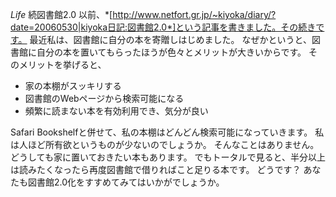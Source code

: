 *Life* 続図書館2.0
以前、*[http://www.netfort.gr.jp/~kiyoka/diary/?date=20060530|kiyoka日記:図書館2.0*]という記事を書きました。その続きです。
最近私は、図書館に自分の本を寄贈しはじめました。
なぜかというと、図書館に自分の本を置いてもらったほうが色々とメリットが大きいからです。
そのメリットを挙げると、

- 家の本棚がスッキリする
- 図書館のWebページから検索可能になる
- 頻繁に読まない本を有効利用でき、気分が良い

Safari Bookshelfと併せて、私の本棚はどんどん検索可能になっていきます。
私は人ほど所有欲というものが少ないのでしょうか。
そんなことはありません。どうしても家に置いておきたい本もあります。
でもトータルで見ると、半分以上は読みたくなったら再度図書館で借りればこと足りる本です。
どうです？ あなたも図書館2.0化をすすめてみてはいかがでしょうか。

